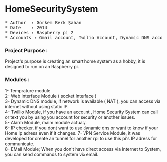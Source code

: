 # HomeSecuritySystem
<pre>
* Author  : Görkem Berk Şahan
* Date    : 2014
* Devices : Raspberry pi 2
* Accounts : Gmail account, Twilio Account, Dynamic DNS account
</pre>


### Project Purpose :
Project's purpose is creating an smart home system as a hobby, it is designed to run on an Raspberry pi.


### Modules :
1- Temprature module   
2- Web Interface Module ( socket Interface )  
3- Dynamic DNS module, if network is available ( NAT ), you can access via internet without using static IP.  
4- Twillio Module, if you have an account , Home Security System can call or text you by using you account for security
or another issues.   
5- Alarm Module, maim module actualy.  
6- IP checker, if you dont want to use dynamic dns or want to know if your Home Ip adress even if it changes. 
7- VPN Service Module, it was developed for create an tunnel for another rpi to use this pi's IP adress for communicate.  
8- EMail Module; When you don't have direct access via internet to System, you can send commands to system via email.  



